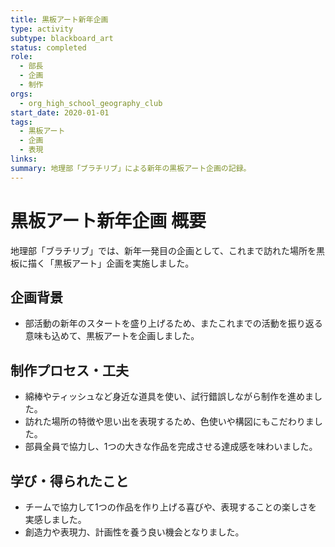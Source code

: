 ```yaml
---
title: 黒板アート新年企画
type: activity
subtype: blackboard_art
status: completed
role:
  - 部長
  - 企画
  - 制作
orgs:
  - org_high_school_geography_club
start_date: 2020-01-01
tags:
  - 黒板アート
  - 企画
  - 表現
links: 
summary: 地理部「ブラチリブ」による新年の黒板アート企画の記録。
---
```


# 黒板アート新年企画 概要

地理部「ブラチリブ」では、新年一発目の企画として、これまで訪れた場所を黒板に描く「黒板アート」企画を実施しました。

## 企画背景

- 部活動の新年のスタートを盛り上げるため、またこれまでの活動を振り返る意味も込めて、黒板アートを企画しました。

## 制作プロセス・工夫

- 綿棒やティッシュなど身近な道具を使い、試行錯誤しながら制作を進めました。
- 訪れた場所の特徴や思い出を表現するため、色使いや構図にもこだわりました。
- 部員全員で協力し、1つの大きな作品を完成させる達成感を味わいました。

## 学び・得られたこと

- チームで協力して1つの作品を作り上げる喜びや、表現することの楽しさを実感しました。
- 創造力や表現力、計画性を養う良い機会となりました。 